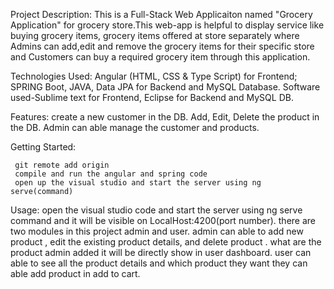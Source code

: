 Project Description:
  This is a Full-Stack Web Applicaiton  named "Grocery Application" for grocery store.This web-app is helpful to display service like buying grocery items, grocery items offered at store separately where Admins can add,edit and remove the grocery items for their specific store and Customers can buy a required grocery item through this application.

Technologies Used: 
    Angular (HTML, CSS & Type Script) for Frontend; 
    SPRING Boot, JAVA, Data JPA for Backend and MySQL Database. 
    Software used-Sublime text for Frontend, Eclipse for Backend and MySQL DB.
  
Features:
    create a new customer in the DB.
    Add, Edit, Delete the product in the DB.
    Admin can able manage the customer and products.
    
    
Getting Started:

     git remote add origin
     compile and run the angular and spring code
     open up the visual studio and start the server using ng serve(command)
        
Usage:
    open the visual studio code and start the server using ng serve command and it will be visible on LocalHost:4200(port number). there are two modules in this project admin and user.
    admin can able to add new product , edit the existing product details, and delete product . what are the product admin added it will be directly show in user dashboard.
    user can able to see all the product details and which product they want they can able add product in add to cart.
